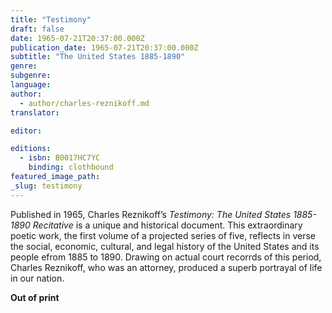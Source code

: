 ```yaml
---
title: "Testimony"
draft: false
date: 1965-07-21T20:37:00.000Z
publication_date: 1965-07-21T20:37:00.000Z
subtitle: "The United States 1885-1890"
genre:
subgenre:
language:
author:
  - author/charles-reznikoff.md
translator:

editor:

editions:
  - isbn: B0017HC7YC
    binding: clothbound
featured_image_path:
_slug: testimony
---
```


Published in 1965, Charles Reznikoff’s _Testimony: The United States 1885-1890 Recitative_ is a unique and historical document. This extraordinary poetic work, the first volume of a projected series of five, reflects in verse the social, economic, cultural, and legal history of the United States and its people efrom 1885 to 1890. Drawing on actual court recorrds of this period, Charles Reznikoff, who was an attorney, produced a superb portrayal of life in our nation.

**Out of print**

